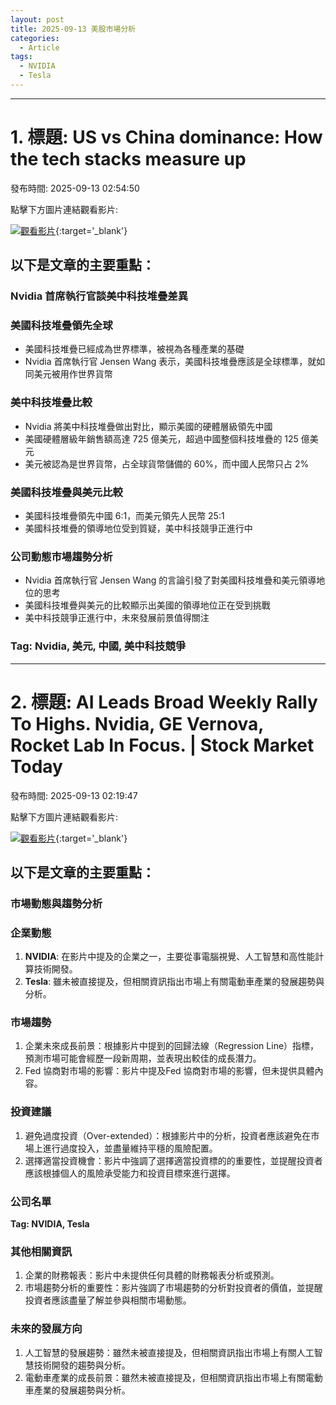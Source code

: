 ```yaml
---
layout: post
title: 2025-09-13 美股市場分析
categories:
  - Article
tags:
  - NVIDIA
  - Tesla
---
```


---
# 1. 標題: US vs China dominance: How the tech stacks measure up
發布時間: 2025-09-13 02:54:50

點擊下方圖片連結觀看影片:

 [![觀看影片](https://i.ytimg.com/vi/Vv205_hCeN0/sddefault.jpg)](https://www.youtube.com/watch?v=Vv205_hCeN0){:target='_blank'}

## 以下是文章的主要重點：

### Nvidia 首席執行官談美中科技堆疊差異

### 美國科技堆疊領先全球

* 美國科技堆疊已經成為世界標準，被視為各種產業的基礎
* Nvidia 首席執行官 Jensen Wang 表示，美國科技堆疊應該是全球標準，就如同美元被用作世界貨幣

### 美中科技堆疊比較

* Nvidia 將美中科技堆疊做出對比，顯示美國的硬體層級領先中國
* 美國硬體層級年銷售額高達 725 億美元，超過中國整個科技堆疊的 125 億美元
* 美元被認為是世界貨幣，占全球貨幣儲備的 60%，而中國人民幣只占 2%

### 美國科技堆疊與美元比較

* 美國科技堆疊領先中國 6:1，而美元領先人民幣 25:1
* 美國科技堆疊的領導地位受到質疑，美中科技競爭正進行中

### 公司動態市場趨勢分析

* Nvidia 首席執行官 Jensen Wang 的言論引發了對美國科技堆疊和美元領導地位的思考
* 美國科技堆疊與美元的比較顯示出美國的領導地位正在受到挑戰
* 美中科技競爭正進行中，未來發展前景值得關注

### Tag: Nvidia, 美元, 中國, 美中科技競爭

---
# 2. 標題: AI Leads Broad Weekly Rally To Highs. Nvidia, GE Vernova, Rocket Lab In Focus. | Stock Market Today
發布時間: 2025-09-13 02:19:47

點擊下方圖片連結觀看影片:

 [![觀看影片](https://i.ytimg.com/vi/PNIcAOl5sCM/sddefault.jpg)](https://www.youtube.com/watch?v=PNIcAOl5sCM){:target='_blank'}

## 以下是文章的主要重點：

### 市場動態與趨勢分析
### 企業動態
1. **NVIDIA**: 在影片中提及的企業之一，主要從事電腦視覺、人工智慧和高性能計算技術開發。
2. **Tesla**: 雖未被直接提及，但相關資訊指出市場上有關電動車產業的發展趨勢與分析。

### 市場趨勢
1. 企業未來成長前景：根據影片中提到的回歸法線（Regression Line）指標，預測市場可能會經歷一段新周期，並表現出較佳的成長潛力。
2. Fed 協商對市場的影響：影片中提及Fed 協商對市場的影響，但未提供具體內容。

### 投資建議
1. 避免過度投資（Over-extended）：根據影片中的分析，投資者應該避免在市場上進行過度投入，並盡量維持平穩的風險配置。
2. 選擇適當投資機會：影片中強調了選擇適當投資標的的重要性，並提醒投資者應該根據個人的風險承受能力和投資目標來進行選擇。

### 公司名單
**Tag: NVIDIA, Tesla**

### 其他相關資訊
1. 企業的財務報表：影片中未提供任何具體的財務報表分析或預測。
2. 市場趨勢分析的重要性：影片強調了市場趨勢的分析對投資者的價值，並提醒投資者應該盡量了解並參與相關市場動態。

### 未來的發展方向
1. 人工智慧的發展趨勢：雖然未被直接提及，但相關資訊指出市場上有關人工智慧技術開發的趨勢與分析。
2. 電動車產業的成長前景：雖然未被直接提及，但相關資訊指出市場上有關電動車產業的發展趨勢與分析。

